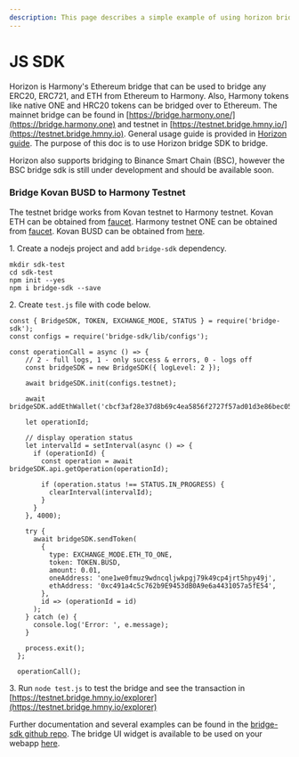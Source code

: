 ```yaml
---
description: This page describes a simple example of using horizon bridge sdk.
---
```


# JS SDK

Horizon is Harmony's Ethereum bridge that can be used to bridge any ERC20, ERC721, and ETH from Ethereum to Harmony. Also, Harmony tokens like native ONE and HRC20 tokens can be bridged over to Ethereum. The mainnet bridge can be found in [https://bridge.harmony.one/](https://bridge.harmony.one) and testnet in [https://testnet.bridge.hmny.io/](https://testnet.bridge.hmny.io). General usage guide is provided in [Horizon guide](https://docs.harmony.one/home/general/horizon-bridge). The purpose of this doc is to use Horizon bridge SDK to bridge.

Horizon also supports bridging to Binance Smart Chain (BSC), however the BSC bridge sdk is still under development and should be available soon.

### Bridge Kovan BUSD to Harmony Testnet

The testnet bridge works from Kovan testnet to Harmony testnet. Kovan ETH can be obtained from [faucet](https://faucet.kovan.network). Harmony testnet ONE can be obtained from [faucet](https://docs.harmony.one/home/developers/network-and-faucets). Kovan BUSD can be obtained from [here](https://testnet.bridge.hmny.io/get-tokens).&#x20;

1\. Create a nodejs project and add `bridge-sdk` dependency.

```
mkdir sdk-test
cd sdk-test
npm init --yes
npm i bridge-sdk --save
```

2\. Create `test.js` file with code below.

```
const { BridgeSDK, TOKEN, EXCHANGE_MODE, STATUS } = require('bridge-sdk');
const configs = require('bridge-sdk/lib/configs');

const operationCall = async () => {
    // 2 - full logs, 1 - only success & errors, 0 - logs off
    const bridgeSDK = new BridgeSDK({ logLevel: 2 }); 
    
    await bridgeSDK.init(configs.testnet);
  
    await bridgeSDK.addEthWallet('cbcf3af28e37d8b69c4ea5856f2727f57ad01d3e86bec054d71fa83fc246f35b');
  
    let operationId;
  
    // display operation status
    let intervalId = setInterval(async () => {
      if (operationId) {
        const operation = await bridgeSDK.api.getOperation(operationId);
  
        if (operation.status !== STATUS.IN_PROGRESS) {
          clearInterval(intervalId);
        }
      }
    }, 4000);
  
    try {
      await bridgeSDK.sendToken(
        {
          type: EXCHANGE_MODE.ETH_TO_ONE,
          token: TOKEN.BUSD,
          amount: 0.01,
          oneAddress: 'one1we0fmuz9wdncqljwkpgj79k49cp4jrt5hpy49j',
          ethAddress: '0xc491a4c5c762b9E9453dB0A9e6a4431057a5fE54',
        },
        id => (operationId = id)
      );
    } catch (e) {
      console.log('Error: ', e.message);
    }
  
    process.exit();
  };
  
  operationCall();
```

3\. Run `node test.js` to test the bridge and see the transaction in [https://testnet.bridge.hmny.io/explorer](https://testnet.bridge.hmny.io/explorer)

Further documentation and several examples can be found in the [bridge-sdk github repo](https://github.com/harmony-one/ethhmy-bridge.sdk). The bridge UI widget is available to be used on your webapp [here](https://github.com/harmony-one/ethhmy-bridge.ui-sdk).

